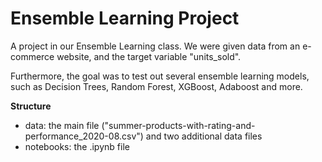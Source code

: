 # Ensemble Learning Project
A project in our Ensemble Learning class. We were given data from an e-commerce website, and the target variable "units_sold". 

Furthermore, the goal was to test out several ensemble learning models, such as Decision Trees, Random Forest, XGBoost, Adaboost and more.


**Structure**

- data: the main file ("summer-products-with-rating-and-performance_2020-08.csv") and two additional data files
- notebooks: the .ipynb file
